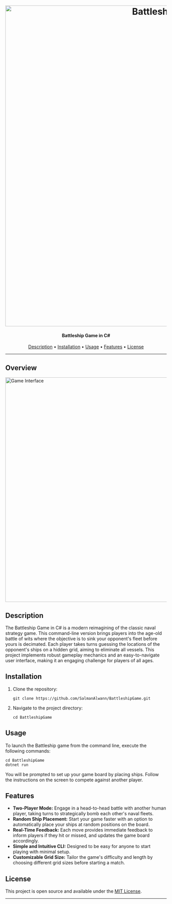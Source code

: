 <h1 align="center">
  <img src="icons/c.PNG" alt="Battleship Game" width="1000px"></a>
  <br>
</h1>

<h4 align="center">Battleship Game in C#</h4>

<p align="center">
  <a href="#description">Description</a> •
  <a href="#installation">Installation</a> •
  <a href="#usage">Usage</a> •
  <a href="#features">Features</a> •
  <a href="#license">License</a>
</p>

---

<h2>Overview</h2>
<img src="icons/main.JPG" alt="Game Interface" width="700px">

<h2>Description</h2>

<p>The Battleship Game in C# is a modern reimagining of the classic naval strategy game. This command-line version brings players into the age-old battle of wits where the objective is to sink your opponent's fleet before yours is decimated. Each player takes turns guessing the locations of the opponent's ships on a hidden grid, aiming to eliminate all vessels. This project implements robust gameplay mechanics and an easy-to-navigate user interface, making it an engaging challenge for players of all ages.</p>

<h2>Installation</h2>

<ol>
  <li>Clone the repository:
  <pre><code>git clone https://github.com/SalmanAlwann/BattleshipGame.git</code></pre>
  </li>
  <li>Navigate to the project directory:
  <pre><code>cd BattleshipGame</code></pre>
  </li>
</ol>

<h2>Usage</h2>

<p>To launch the Battleship game from the command line, execute the following commands:</p>

<pre><code>cd BattleshipGame
dotnet run</code></pre>

<p>You will be prompted to set up your game board by placing ships. Follow the instructions on the screen to compete against another player.</p>

<h2>Features</h2>

<ul>
  <li><strong>Two-Player Mode:</strong> Engage in a head-to-head battle with another human player, taking turns to strategically bomb each other's naval fleets.</li>
  <li><strong>Random Ship Placement:</strong> Start your game faster with an option to automatically place your ships at random positions on the board.</li>
  <li><strong>Real-Time Feedback:</strong> Each move provides immediate feedback to inform players if they hit or missed, and updates the game board accordingly.</li>
  <li><strong>Simple and Intuitive CLI:</strong> Designed to be easy for anyone to start playing with minimal setup.</li>
  <li><strong>Customizable Grid Size:</strong> Tailor the game's difficulty and length by choosing different grid sizes before starting a match.</li>
</ul>

<h2>License</h2>

<p>This project is open source and available under the <a href="LICENSE">MIT License</a>.</p>

---
